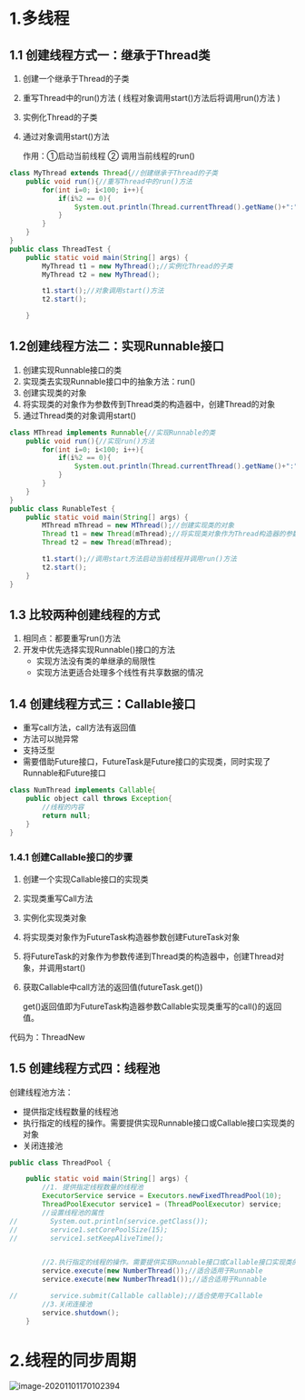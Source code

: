 # 1.多线程

## 1.1 创建线程方式一：继承于Thread类

1. 创建一个继承于Thread的子类

2. 重写Thread中的run()方法    ( 线程对象调用start()方法后将调用run()方法 )

3. 实例化Thread的子类

4. 通过对象调用start()方法 

   作用：①启动当前线程 ② 调用当前线程的run()

```java
class MyThread extends Thread{//创建继承于Thread的子类
    public void run(){//重写Thread中的run()方法
        for(int i=0; i<100; i++){
            if(i%2 == 0){
                System.out.println(Thread.currentThread().getName()+":"+i);
            }
        }
    }
}
public class ThreadTest {
    public static void main(String[] args) {
        MyThread t1 = new MyThread();//实例化Thread的子类
        MyThread t2 = new MyThread();

        t1.start();//对象调用start()方法
        t2.start();

    }
```

## 1.2创建线程方法二：实现Runnable接口

1. 创建实现Runnable接口的类
2. 实现类去实现Runnable接口中的抽象方法：run()
3. 创建实现类的对象
4. 将实现类的对象作为参数传到Thread类的构造器中，创建Thread的对象
5. 通过Thread类的对象调用start()

```java
class MThread implements Runnable{//实现Runnable的类
    public void run(){//实现run()方法
        for(int i=0; i<100; i++){
            if(i%2 == 0){
                System.out.println(Thread.currentThread().getName()+":"+i);
            }
        }
    }
}
public class RunableTest {
    public static void main(String[] args) {
        MThread mThread = new MThread();//创建实现类的对象
        Thread t1 = new Thread(mThread);//将实现类对象作为Thread构造器的参数并创建Thread类对象
        Thread t2 = new Thread(mThread);

        t1.start();//调用start方法启动当前线程并调用run()方法
        t2.start();
    }
}
```

## 1.3 比较两种创建线程的方式

1. 相同点：都要重写run()方法
2. 开发中优先选择实现Runnable()接口的方法
   - 实现方法没有类的单继承的局限性
   - 实现方法更适合处理多个线性有共享数据的情况

## 1.4 创建线程方式三：Callable接口

- 重写call方法，call方法有返回值
- 方法可以抛异常
- 支持泛型
- 需要借助Future接口，FutureTask是Future接口的实现类，同时实现了Runnable和Future接口

```java
class NumThread implements Callable{
    public object call throws Exception{
        //线程的内容
        return null;
    }
}
```

### 1.4.1 创建Callable接口的步骤

1. 创建一个实现Callable接口的实现类

2. 实现类重写Call方法

3. 实例化实现类对象

4. 将实现类对象作为FutureTask构造器参数创建FutureTask对象

5. 将FutureTask的对象作为参数传递到Thread类的构造器中，创建Thread对象，并调用start()

6. 获取Callable中call方法的返回值(futureTask.get())

   get()返回值即为FutureTask构造器参数Callable实现类重写的call()的返回值。

代码为：ThreadNew

## 1.5 创建线程方式四：线程池

创建线程池方法：

- 提供指定线程数量的线程池
- 执行指定的线程的操作。需要提供实现Runnable接口或Callable接口实现类的对象
- 关闭连接池

```java
public class ThreadPool {

    public static void main(String[] args) {
        //1. 提供指定线程数量的线程池
        ExecutorService service = Executors.newFixedThreadPool(10);
        ThreadPoolExecutor service1 = (ThreadPoolExecutor) service;
        //设置线程池的属性
//        System.out.println(service.getClass());
//        service1.setCorePoolSize(15);
//        service1.setKeepAliveTime();


        //2.执行指定的线程的操作。需要提供实现Runnable接口或Callable接口实现类的对象
        service.execute(new NumberThread());//适合适用于Runnable
        service.execute(new NumberThread1());//适合适用于Runnable

//        service.submit(Callable callable);//适合使用于Callable
        //3.关闭连接池
        service.shutdown();
    }
```



# 2.线程的同步周期

![image-20201101170102394](C:\Users\洪桂煌\Desktop\image-20201101170102394.png)

